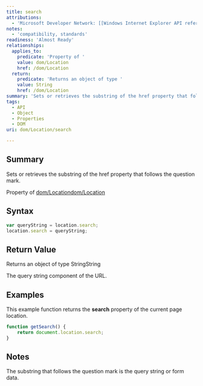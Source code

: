 ```yaml
---
title: search
attributions:
  - 'Microsoft Developer Network: [[Windows Internet Explorer API reference](http://msdn.microsoft.com/en-us/library/ie/hh828809%28v=vs.85%29.aspx) Article]'
notes:
  - 'compatibility, standards'
readiness: 'Almost Ready'
relationships:
  applies_to:
    predicate: 'Property of '
    value: dom/Location
    href: /dom/Location
  return:
    predicate: 'Returns an object of type '
    value: String
    href: /dom/Location
summary: 'Sets or retrieves the substring of the href property that follows the question mark.'
tags:
  - API
  - Object
  - Properties
  - DOM
uri: dom/Location/search

---
```

## Summary

Sets or retrieves the substring of the href property that follows the question mark.

Property of [dom/Location](/dom/Location)[dom/Location](/dom/Location)

## Syntax

``` js
var queryString = location.search;
location.search = queryString;
```

## Return Value

Returns an object of type StringString

The query string component of the URL.

## Examples

This example function returns the **search** property of the current page location.

``` js
function getSearch() {
    return document.location.search;
}
```

## Notes

The substring that follows the question mark is the query string or form data.
